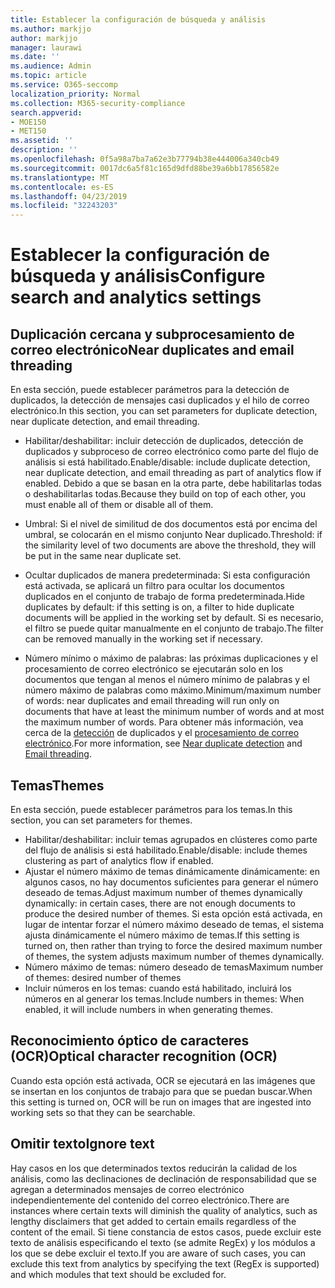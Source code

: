 ```yaml
---
title: Establecer la configuración de búsqueda y análisis
ms.author: markjjo
author: markjjo
manager: laurawi
ms.date: ''
ms.audience: Admin
ms.topic: article
ms.service: O365-seccomp
localization_priority: Normal
ms.collection: M365-security-compliance
search.appverid:
- MOE150
- MET150
ms.assetid: ''
description: ''
ms.openlocfilehash: 0f5a98a7ba7a62e3b77794b38e444006a340cb49
ms.sourcegitcommit: 0017dc6a5f81c165d9dfd88be39a6bb17856582e
ms.translationtype: MT
ms.contentlocale: es-ES
ms.lasthandoff: 04/23/2019
ms.locfileid: "32243203"
---
```

# <a name="configure-search-and-analytics-settings"></a><span data-ttu-id="a51e9-102">Establecer la configuración de búsqueda y análisis</span><span class="sxs-lookup"><span data-stu-id="a51e9-102">Configure search and analytics settings</span></span>

## <a name="near-duplicates-and-email-threading"></a><span data-ttu-id="a51e9-103">Duplicación cercana y subprocesamiento de correo electrónico</span><span class="sxs-lookup"><span data-stu-id="a51e9-103">Near duplicates and email threading</span></span>

<span data-ttu-id="a51e9-104">En esta sección, puede establecer parámetros para la detección de duplicados, la detección de mensajes casi duplicados y el hilo de correo electrónico.</span><span class="sxs-lookup"><span data-stu-id="a51e9-104">In this section, you can set parameters for duplicate detection, near duplicate detection, and email threading.</span></span>

- <span data-ttu-id="a51e9-105">Habilitar/deshabilitar: incluir detección de duplicados, detección de duplicados y subproceso de correo electrónico como parte del flujo de análisis si está habilitado.</span><span class="sxs-lookup"><span data-stu-id="a51e9-105">Enable/disable: include duplicate detection, near duplicate detection, and email threading as part of analytics flow if enabled.</span></span> <span data-ttu-id="a51e9-106">Debido a que se basan en la otra parte, debe habilitarlas todas o deshabilitarlas todas.</span><span class="sxs-lookup"><span data-stu-id="a51e9-106">Because they build on top of each other, you must enable all of them or disable all of them.</span></span>

- <span data-ttu-id="a51e9-107">Umbral: Si el nivel de similitud de dos documentos está por encima del umbral, se colocarán en el mismo conjunto Near duplicado.</span><span class="sxs-lookup"><span data-stu-id="a51e9-107">Threshold: if the similarity level of two documents are above the threshold, they will be put in the same near duplicate set.</span></span>

- <span data-ttu-id="a51e9-108">Ocultar duplicados de manera predeterminada: Si esta configuración está activada, se aplicará un filtro para ocultar los documentos duplicados en el conjunto de trabajo de forma predeterminada.</span><span class="sxs-lookup"><span data-stu-id="a51e9-108">Hide duplicates by default: if this setting is on, a filter to hide duplicate documents will be applied in the working set by default.</span></span> <span data-ttu-id="a51e9-109">Si es necesario, el filtro se puede quitar manualmente en el conjunto de trabajo.</span><span class="sxs-lookup"><span data-stu-id="a51e9-109">The filter can be removed manually in the working set if necessary.</span></span>

- <span data-ttu-id="a51e9-110">Número mínimo o máximo de palabras: las próximas duplicaciones y el procesamiento de correo electrónico se ejecutarán solo en los documentos que tengan al menos el número mínimo de palabras y el número máximo de palabras como máximo.</span><span class="sxs-lookup"><span data-stu-id="a51e9-110">Minimum/maximum number of words: near duplicates and email threading will run only on documents that have at least the minimum number of words and at most the maximum number of words.</span></span>
<span data-ttu-id="a51e9-111">Para obtener más información, vea cerca de la [detección](near-duplicates.md) de duplicados y el [procesamiento de correo electrónico](email-threading.md).</span><span class="sxs-lookup"><span data-stu-id="a51e9-111">For more information, see [Near duplicate detection](near-duplicates.md) and [Email threading](email-threading.md).</span></span>

## <a name="themes"></a><span data-ttu-id="a51e9-112">Temas</span><span class="sxs-lookup"><span data-stu-id="a51e9-112">Themes</span></span>

<span data-ttu-id="a51e9-113">En esta sección, puede establecer parámetros para los temas.</span><span class="sxs-lookup"><span data-stu-id="a51e9-113">In this section, you can set parameters for themes.</span></span>

- <span data-ttu-id="a51e9-114">Habilitar/deshabilitar: incluir temas agrupados en clústeres como parte del flujo de análisis si está habilitado.</span><span class="sxs-lookup"><span data-stu-id="a51e9-114">Enable/disable: include themes clustering as part of analytics flow if enabled.</span></span>
- <span data-ttu-id="a51e9-115">Ajustar el número máximo de temas dinámicamente dinámicamente: en algunos casos, no hay documentos suficientes para generar el número deseado de temas.</span><span class="sxs-lookup"><span data-stu-id="a51e9-115">Adjust maximum number of themes dynamically dynamically: in certain cases, there are not enough documents to produce the desired number of themes.</span></span> <span data-ttu-id="a51e9-116">Si esta opción está activada, en lugar de intentar forzar el número máximo deseado de temas, el sistema ajusta dinámicamente el número máximo de temas.</span><span class="sxs-lookup"><span data-stu-id="a51e9-116">If this setting is turned on, then rather than trying to force the desired maximum number of themes, the system adjusts maximum number of themes dynamically.</span></span>
- <span data-ttu-id="a51e9-117">Número máximo de temas: número deseado de temas</span><span class="sxs-lookup"><span data-stu-id="a51e9-117">Maximum number of themes: desired number of themes</span></span>
- <span data-ttu-id="a51e9-118">Incluir números en los temas: cuando está habilitado, incluirá los números en al generar los temas.</span><span class="sxs-lookup"><span data-stu-id="a51e9-118">Include numbers in themes: When enabled, it will include numbers in when generating themes.</span></span>  

## <a name="optical-character-recognition-ocr"></a><span data-ttu-id="a51e9-119">Reconocimiento óptico de caracteres (OCR)</span><span class="sxs-lookup"><span data-stu-id="a51e9-119">Optical character recognition (OCR)</span></span>

<span data-ttu-id="a51e9-120">Cuando esta opción está activada, OCR se ejecutará en las imágenes que se insertan en los conjuntos de trabajo para que se puedan buscar.</span><span class="sxs-lookup"><span data-stu-id="a51e9-120">When this setting is turned on, OCR will be run on images that are ingested into working sets so that they can be searchable.</span></span>

## <a name="ignore-text"></a><span data-ttu-id="a51e9-121">Omitir texto</span><span class="sxs-lookup"><span data-stu-id="a51e9-121">Ignore text</span></span>

<span data-ttu-id="a51e9-122">Hay casos en los que determinados textos reducirán la calidad de los análisis, como las declinaciones de declinación de responsabilidad que se agregan a determinados mensajes de correo electrónico independientemente del contenido del correo electrónico.</span><span class="sxs-lookup"><span data-stu-id="a51e9-122">There are instances where certain texts will diminish the quality of analytics, such as lengthy disclaimers that get added to certain emails regardless of the content of the email.</span></span> <span data-ttu-id="a51e9-123">Si tiene constancia de estos casos, puede excluir este texto de análisis especificando el texto (se admite RegEx) y los módulos a los que se debe excluir el texto.</span><span class="sxs-lookup"><span data-stu-id="a51e9-123">If you are aware of such cases, you can exclude this text from analytics by specifying the text (RegEx is supported) and which modules that text should be excluded for.</span></span>